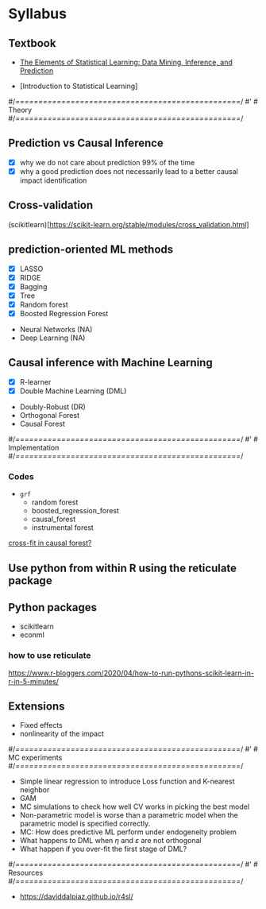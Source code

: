 # Syllabus

## Textbook

+ [The Elements of Statistical Learning: Data Mining, Inference, and Prediction](https://www.amazon.com/Elements-Statistical-Learning-Prediction-Statistics/dp/B006UTJ1NC/ref=asc_df_B006UTJ1NC/?tag=hyprod-20&linkCode=df0&hvadid=241983376253&hvpos=&hvnetw=g&hvrand=10888417445404071516&hvpone=&hvptwo=&hvqmt=&hvdev=c&hvdvcmdl=&hvlocint=&hvlocphy=9024744&hvtargid=pla-584543289341&psc=1)

+ [Introduction to Statistical Learning]

#/*=================================================*/
#' # Theory
#/*=================================================*/

## Prediction vs Causal Inference
+ [x] why we do not care about prediction 99% of the time
+ [x] why a good prediction does not necessarily lead to a better causal impact identification

## Cross-validation
(scikitlearn)[https://scikit-learn.org/stable/modules/cross_validation.html]

## prediction-oriented ML methods
+ [x] LASSO 
+ [x] RIDGE 
+ [x] Bagging
+ [x] Tree
+ [x] Random forest
+ [x] Boosted Regression Forest 
+ Neural Networks (NA)
+ Deep Learning (NA)

## Causal inference with Machine Learning

+ [X] R-learner 
+ [x] Double Machine Learning (DML)
+ Doubly-Robust (DR)
+ Orthogonal Forest
+ Causal Forest

#/*=================================================*/
#' # Implementation
#/*=================================================*/ 

### Codes

+ `grf`
  + random forest
  + boosted_regression_forest
  + causal_forest
  + instrumental forest

[cross-fit in causal forest?](https://github.com/grf-labs/grf/issues/464)

## Use python from within R using the reticulate package


## Python packages
+ scikitlearn
+ econml

### how to use reticulate
https://www.r-bloggers.com/2020/04/how-to-run-pythons-scikit-learn-in-r-in-5-minutes/


## Extensions

+ Fixed effects
+ nonlinearity of the impact 


#/*=================================================*/
#' # MC experiments
#/*=================================================*/

+ Simple linear regression to introduce Loss function and K-nearest neighbor
+ GAM 
+ MC simulations to check how well CV works in picking the best model
+ Non-parametric model is worse than a parametric model when the parametric model is specified correctly.
+ MC: How does predictive ML perform under endogeneity problem
+ What happens to DML when $\eta$ and $\varepsilon$ are not orthogonal
+ What happen if you over-fit the first stage of DML?

#/*=================================================*/
#' # Resources
#/*=================================================*/

+ https://daviddalpiaz.github.io/r4sl/


